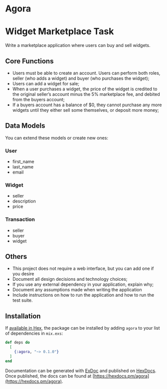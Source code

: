 # Agora

# Widget Marketplace Task

Write a marketplace application where users can buy and sell widgets.

## Core Functions
- Users must be able to create an account. Users can perform both roles, seller (who adds a widget) and buyer (who purchases the widget);
- Users can add a widget for sale;
- When a user purchases a widget, the price of the widget is credited to the original seller’s account minus the 5% marketplace fee, and debited from the buyers account;
- If a buyers account has a balance of $0, they cannot purchase any more widgets until they either sell some themselves, or deposit more money;

## Data Models

You can extend these models or create new ones:

### User
- first_name
- last_name
- email

### Widget
- seller
- description
- price

### Transaction
- seller
- buyer
- widget

## Others

 - This project does not require a web interface, but you can add one if you desire
 - Document all design decisions and technology choices;
 - If you use any external dependency in your application, explain why;
 - Document any assumptions made when writing the application
 - Include instructions on how to run the application and how to run the test suite.

## Installation

If [available in Hex](https://hex.pm/docs/publish), the package can be installed
by adding `agora` to your list of dependencies in `mix.exs`:

```elixir
def deps do
  [
    {:agora, "~> 0.1.0"}
  ]
end
```

Documentation can be generated with [ExDoc](https://github.com/elixir-lang/ex_doc)
and published on [HexDocs](https://hexdocs.pm). Once published, the docs can
be found at [https://hexdocs.pm/agora](https://hexdocs.pm/agora).

